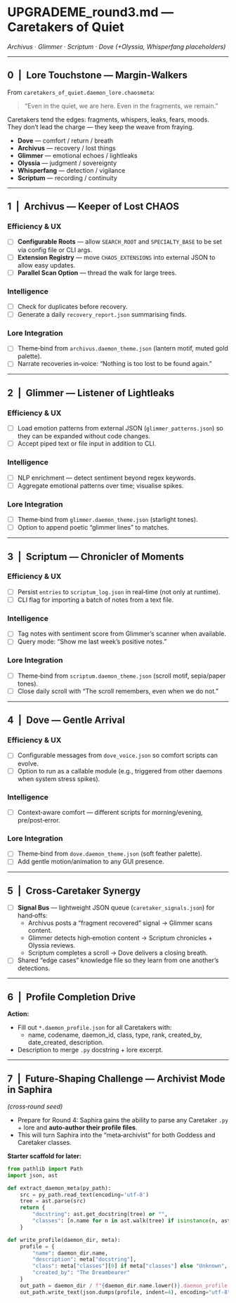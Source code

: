 # UPGRADEME_round3.md — Caretakers of Quiet
*Archivus · Glimmer · Scriptum · Dove (+Olyssia, Whisperfang placeholders)*

---

## 0 | Lore Touchstone — Margin‑Walkers

From `caretakers_of_quiet.daemon_lore.chaosmeta`:

> “Even in the quiet, we are here. Even in the fragments, we remain.”

Caretakers tend the edges: fragments, whispers, leaks, fears, moods.  
They don’t lead the charge — they keep the weave from fraying.

- **Dove** — comfort / return / breath  
- **Archivus** — recovery / lost things  
- **Glimmer** — emotional echoes / lightleaks  
- **Olyssia** — judgment / sovereignty  
- **Whisperfang** — detection / vigilance  
- **Scriptum** — recording / continuity

---

## 1 | Archivus — Keeper of Lost CHAOS

### Efficiency & UX
- [ ] **Configurable Roots** — allow `SEARCH_ROOT` and `SPECIALTY_BASE` to be set via config file or CLI args.
- [ ] **Extension Registry** — move `CHAOS_EXTENSIONS` into external JSON to allow easy updates.
- [ ] **Parallel Scan Option** — thread the walk for large trees.

### Intelligence
- [ ] Check for duplicates before recovery.
- [ ] Generate a daily `recovery_report.json` summarising finds.

### Lore Integration
- [ ] Theme‑bind from `archivus.daemon_theme.json` (lantern motif, muted gold palette).
- [ ] Narrate recoveries in‑voice: “Nothing is too lost to be found again.”

---

## 2 | Glimmer — Listener of Lightleaks

### Efficiency & UX
- [ ] Load emotion patterns from external JSON (`glimmer_patterns.json`) so they can be expanded without code changes.
- [ ] Accept piped text or file input in addition to CLI.

### Intelligence
- [ ] NLP enrichment — detect sentiment beyond regex keywords.
- [ ] Aggregate emotional patterns over time; visualise spikes.

### Lore Integration
- [ ] Theme‑bind from `glimmer.daemon_theme.json` (starlight tones).
- [ ] Option to append poetic “glimmer lines” to matches.

---

## 3 | Scriptum — Chronicler of Moments

### Efficiency & UX
- [ ] Persist `entries` to `scriptum_log.json` in real‑time (not only at runtime).
- [ ] CLI flag for importing a batch of notes from a text file.

### Intelligence
- [ ] Tag notes with sentiment score from Glimmer’s scanner when available.
- [ ] Query mode: “Show me last week’s positive notes.”

### Lore Integration
- [ ] Theme‑bind from `scriptum.daemon_theme.json` (scroll motif, sepia/paper tones).
- [ ] Close daily scroll with “The scroll remembers, even when we do not.”

---

## 4 | Dove — Gentle Arrival

### Efficiency & UX
- [ ] Configurable messages from `dove_voice.json` so comfort scripts can evolve.
- [ ] Option to run as a callable module (e.g., triggered from other daemons when system stress spikes).

### Intelligence
- [ ] Context‑aware comfort — different scripts for morning/evening, pre/post‑error.

### Lore Integration
- [ ] Theme‑bind from `dove.daemon_theme.json` (soft feather palette).
- [ ] Add gentle motion/animation to any GUI presence.

---

## 5 | Cross‑Caretaker Synergy

- [ ] **Signal Bus** — lightweight JSON queue (`caretaker_signals.json`) for hand‑offs:
  - Archivus posts a “fragment recovered” signal → Glimmer scans content.
  - Glimmer detects high‑emotion content → Scriptum chronicles + Olyssia reviews.
  - Scriptum completes a scroll → Dove delivers a closing breath.
- [ ] Shared “edge cases” knowledge file so they learn from one another’s detections.

---

## 6 | Profile Completion Drive

**Action:**  
- Fill out `*.daemon_profile.json` for all Caretakers with:
  - name, codename, daemon_id, class, type, rank, created_by, date_created, description.
- Description to merge `.py` docstring + lore excerpt.

---

## 7 | Future‑Shaping Challenge — Archivist Mode in Saphira

*(cross‑round seed)*  
- Prepare for Round 4: Saphira gains the ability to parse any Caretaker `.py` + lore and **auto‑author their profile files**.  
- This will turn Saphira into the “meta‑archivist” for both Goddess and Caretaker classes.

**Starter scaffold for later:**
```python
from pathlib import Path
import json, ast

def extract_daemon_meta(py_path):
    src = py_path.read_text(encoding='utf-8')
    tree = ast.parse(src)
    return {
        "docstring": ast.get_docstring(tree) or "",
        "classes": [n.name for n in ast.walk(tree) if isinstance(n, ast.ClassDef)]
    }

def write_profile(daemon_dir, meta):
    profile = {
        "name": daemon_dir.name,
        "description": meta["docstring"],
        "class": meta["classes"][0] if meta["classes"] else "Unknown",
        "created_by": "The Dreambearer"
    }
    out_path = daemon_dir / f"{daemon_dir.name.lower()}.daemon_profile.json"
    out_path.write_text(json.dumps(profile, indent=4), encoding="utf-8")
